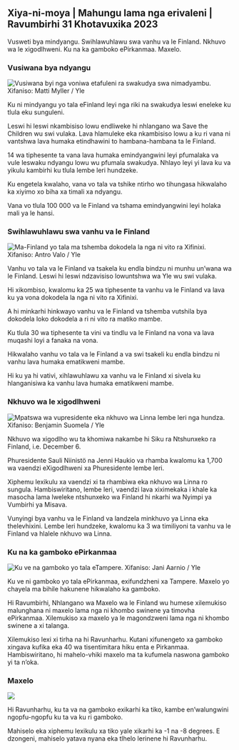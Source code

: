 ## Xiya-ni-moya \| Mahungu lama nga erivaleni \| Ravumbirhi 31 Khotavuxika 2023

Vusweti bya mindyangu. Swihlawuhlawu swa vanhu va le Finland. Nkhuvo wa le xigodlhweni. Ku na ka gamboko ePirkanmaa. Maxelo.

### Vusiwana bya ndyangu

![Vusiwana byi nga voniwa etafuleni ra swakudya swa nimadyambu. Xifaniso: Matti Myller / Yle](https://ku.q_auto:eco/f_auto/fl_lossy/v1674642954/39-106372263d105c885d6a)

Ku ni mindyangu yo tala eFinland leyi nga riki na swakudya leswi eneleke ku tlula eku sunguleni.

Leswi hi leswi nkambisiso lowu endliweke hi nhlangano wa Save the Children wu swi vulaka. Lava hlamuleke eka nkambisiso lowu a ku ri vana ni vantshwa lava humaka etindhawini to hambana-hambana ta le Finland.

14 wa tiphesente ta vana lava humaka emindyangwini leyi pfumalaka va vule leswaku ndyangu lowu wu pfumala swakudya. Nhlayo leyi yi lava ku va yikulu kambirhi ku tlula lembe leri hundzeke.

Ku engetela kwalaho, vana vo tala va tshike ntirho wo tihungasa hikwalaho ka xiyimo xo biha xa timali xa ndyangu.

Vana vo tlula 100 000 va le Finland va tshama emindyangwini leyi holaka mali ya le hansi.

### Swihlawuhlawu swa vanhu va le Finland

![Ma-Finland yo tala ma tshemba dokodela la nga ni vito ra Xifinixi. Xifaniso: Antro Valo / Yle](https://ku.q_auto:eco/f_auto/fl_lossy/v1697116975/39-11855466527f10854aec)

Vanhu vo tala va le Finland va tsakela ku endla bindzu ni munhu un’wana wa le Finland. Leswi hi leswi ndzavisiso lowuntshwa wa Yle wu swi vulaka.

Hi xikombiso, kwalomu ka 25 wa tiphesente ta vanhu va le Finland va lava ku ya vona dokodela la nga ni vito ra Xifinixi.

A hi minkarhi hinkwayo vanhu va le Finland va tshemba vutshila bya dokodela loko dokodela a ri ni vito ra matiko mambe.

Ku tlula 30 wa tiphesente ta vini va tindlu va le Finland na vona va lava muqashi loyi a fanaka na vona.

Hikwalaho vanhu vo tala va le Finland a va swi tsakeli ku endla bindzu ni vanhu lava humaka ematikweni mambe.

Hi ku ya hi vativi, xihlawuhlawu xa vanhu va le Finland xi sivela ku hlanganisiwa ka vanhu lava humaka ematikweni mambe.

### Nkhuvo wa le xigodlhweni

![Mpatswa wa vupresidente eka nkhuvo wa Linna lembe leri nga hundza. Xifaniso: Benjamin Suomela / Yle](https://ku.q_auto:eco/f_auto/fl_lossy/v1670345033/39-1044359638f710a6e724)

Nkhuvo wa xigodlho wu ta khomiwa nakambe hi Siku ra Ntshunxeko ra Finland, i.e. December 6.

Phuresidente Sauli Niinistö na Jenni Haukio va rhamba kwalomu ka 1,700 wa vaendzi eXigodlhweni xa Phuresidente lembe leri.

Xiphemu lexikulu xa vaendzi xi ta rhambiwa eka nkhuvo wa Linna ro sungula. Hambiswiritano, lembe leri, vaendzi lava xiximekaka i khale ka masocha lama lweleke ntshunxeko wa Finland hi nkarhi wa Nyimpi ya Vumbirhi ya Misava.

Vunyingi bya vanhu va le Finland va landzela minkhuvo ya Linna eka thelevhixini. Lembe leri hundzeke, kwalomu ka 3 wa timiliyoni ta vanhu va le Finland va hlalele nkhuvo wa Linna.

### Ku na ka gamboko ePirkanmaa

![Ku ve na gamboko yo tala eTampere. Xifaniso: Jani Aarnio / Yle](https://ku.q_auto:eco/f_auto/fl_lossy/v1698736404/39-11934306540799d9879d)

Ku ve ni gamboko yo tala ePirkanmaa, exifundzheni xa Tampere. Maxelo yo chayela ma bihile hakunene hikwalaho ka gamboko.

Hi Ravumbirhi, Nhlangano wa Maxelo wa le Finland wu humese xilemukiso malunghana ni maxelo lama nga ni khombo swinene ya timovha ePirkanmaa. Xilemukiso xa maxelo ya le magondzweni lama nga ni khombo swinene a xi talanga.

Xilemukiso lexi xi tirha na hi Ravunharhu. Kutani xifunengeto xa gamboko xingava kufika eka 40 wa tisentimitara hiku enta e Pirkanmaa. Hambiswiritano, hi mahelo-vhiki maxelo ma ta kufumela naswona gamboko yi ta n’oka.

### Maxelo

![](https://ku.f_auto/fl_kulahlekeriwa/v1698767793/39-11940016541239893d2b)

Hi Ravunharhu, ku ta va na gamboko exikarhi ka tiko, kambe en’walungwini ngopfu-ngopfu ku ta va ku ri gamboko.

Mahiselo eka xiphemu lexikulu xa tiko yale xikarhi ka -1 na -8 degrees. E dzongeni, mahiselo yatava nyana eka tlhelo lerinene hi Ravunharhu.